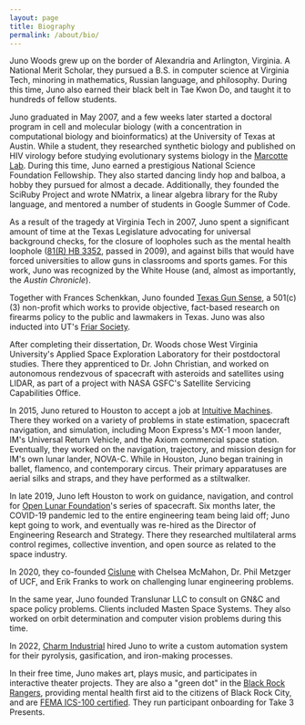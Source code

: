 ```yaml
---
layout: page
title: Biography
permalink: /about/bio/
---
```


Juno Woods grew up on the border of Alexandria and Arlington, Virginia. A National Merit Scholar, they pursued a B.S. in computer science at Virginia Tech, minoring in mathematics, Russian language, and philosophy. During this time, Juno also earned their black belt in Tae Kwon Do, and taught it to hundreds of fellow students.

Juno graduated in May 2007, and a few weeks later started a doctoral program in cell and molecular biology (with a concentration in computational biology and bioinformatics) at the University of Texas at Austin. While a student, they researched synthetic biology and published on HIV virology before studying evolutionary systems biology in the [Marcotte Lab](http://www.marcottelab.org/index.php/Main_Page). During this time, Juno earned a prestigious National Science Foundation Fellowship. They also started dancing lindy hop and balboa, a hobby they pursued for almost a decade. Additionally, they founded the SciRuby Project and wrote NMatrix, a linear algebra library for the Ruby language, and mentored a number of students in Google Summer of Code.

As a result of the tragedy at Virginia Tech in 2007, Juno spent a significant amount of time at the Texas Legislature advocating for universal background checks, for the closure of loopholes such as the mental health loophole ([81(R) HB 3352](https://capitol.texas.gov/BillLookup/History.aspx?LegSess=81R&Bill=HB3352), passed in 2009), and against bills that would have forced universities to allow guns in classrooms and sports games. For this work, Juno was recognized by the White House (and, almost as importantly, the _Austin Chronicle_).

Together with Frances Schenkkan, Juno founded [Texas Gun Sense](http://txgunsense.org), a 501(c)(3) non-profit which works to provide objective, fact-based research on firearms policy to the public and lawmakers in Texas. Juno was also inducted into UT's [Friar Society](https://www.friarsociety.org).

After completing their dissertation, Dr. Woods chose West Virginia University's Applied Space Exploration Laboratory for their postdoctoral studies. There they apprenticed to Dr. John Christian, and worked on autonomous rendezvous of spacecraft with asteroids and satellites using LIDAR, as part of a project with NASA GSFC's Satellite Servicing Capabilities Office.

In 2015, Juno retured to Houston to accept a job at [Intuitive Machines](http://www.intuitivemachines.com). There they worked on a variety of problems in state estimation, spacecraft navigation, and simulation, including Moon Express's MX-1 moon lander, IM's Universal Return Vehicle, and the Axiom commercial space station. Eventually, they worked on the navigation, trajectory, and mission design for IM's own lunar lander, NOVA-C. While in Houston, Juno began training in ballet, flamenco, and contemporary circus. Their primary apparatuses are aerial silks and straps, and they have performed as a stiltwalker.

In late 2019, Juno left Houston to work on guidance, navigation, and control for [Open Lunar Foundation](https://www.openlunar.org)'s series of spacecraft. Six months later, the COVID-19 pandemic led to the entire engineering team being laid off; Juno kept going to work, and eventually was re-hired as the Director of Engineering Research and Strategy. There they researched multilateral arms control regimes, collective invention, and open source as related to the space industry.

In 2020, they co-founded [Cislune](https://www.cislune.com) with Chelsea McMahon, Dr. Phil Metzger of UCF, and Erik Franks to work on challenging lunar engineering problems.

In the same year, Juno founded Translunar LLC to consult on GN&C and space policy problems. Clients included Masten Space Systems. They also worked on orbit determination and computer vision problems during this time.

In 2022, [Charm Industrial](https://www.charmindustrial.com) hired Juno to write a custom automation system for their pyrolysis, gasification, and iron-making processes.

In their free time, Juno makes art, plays music, and participates in interactive theater projects. They are also a "green dot" in the [Black Rock Rangers](https://rangers.burningman.org), providing mental health first aid to the citizens of Black Rock City, and are [FEMA ICS-100 certified](https://training.fema.gov/is/courseoverview.aspx?code=is-100.c). They run participant onboarding for Take 3 Presents.
